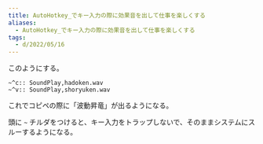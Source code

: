 ```yaml
---
title: AutoHotkey_でキー入力の際に効果音を出して仕事を楽しくする
aliases:
  - AutoHotkey_でキー入力の際に効果音を出して仕事を楽しくする
tags:
  - d/2022/05/16
---
```



このようにする。


```ahk
~^c:: SoundPlay,hadoken.wav
~^v:: SoundPlay,shoryuken.wav
```


これでコピペの際に「波動昇竜」が出るようになる。

頭に `~` チルダをつけると、キー入力をトラップしないで、そのままシステムにスルーするようになる。

